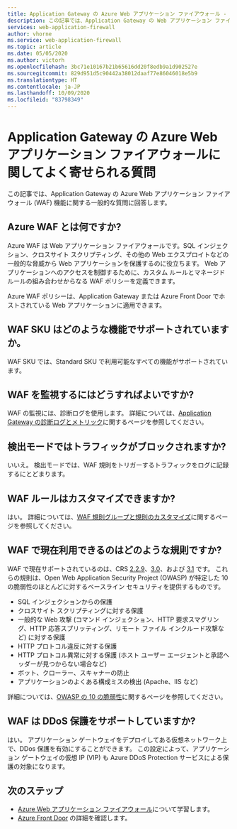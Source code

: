 ```yaml
---
title: Application Gateway の Azure Web アプリケーション ファイアウォール - よく寄せられる質問
description: この記事では、Application Gateway の Web アプリケーション ファイアウォールに関してよく寄せられる質問の回答を示します
services: web-application-firewall
author: vhorne
ms.service: web-application-firewall
ms.topic: article
ms.date: 05/05/2020
ms.author: victorh
ms.openlocfilehash: 3bc71e10167b21b65616dd20f8edb9a1d902527e
ms.sourcegitcommit: 829d951d5c90442a38012daaf77e86046018e5b9
ms.translationtype: HT
ms.contentlocale: ja-JP
ms.lasthandoff: 10/09/2020
ms.locfileid: "83798349"
---
```

# <a name="frequently-asked-questions-for-azure-web-application-firewall-on-application-gateway"></a>Application Gateway の Azure Web アプリケーション ファイアウォールに関してよく寄せられる質問

この記事では、Application Gateway の Azure Web アプリケーション ファイアウォール (WAF) 機能に関する一般的な質問に回答します。 

## <a name="what-is-azure-waf"></a>Azure WAF とは何ですか?

Azure WAF は Web アプリケーション ファイアウォールです。SQL インジェクション、クロスサイト スクリプティング、その他の Web エクスプロイトなどの一般的な脅威から Web アプリケーションを保護するのに役立ちます。 Web アプリケーションへのアクセスを制御するために、カスタム ルールとマネージド ルールの組み合わせからなる WAF ポリシーを定義できます。

Azure WAF ポリシーは、Application Gateway または Azure Front Door でホストされている Web アプリケーションに適用できます。

## <a name="what-features-does-the-waf-sku-support"></a>WAF SKU はどのような機能でサポートされていますか。

WAF SKU では、Standard SKU で利用可能なすべての機能がサポートされています。

## <a name="how-do-i-monitor-waf"></a>WAF を監視するにはどうすればよいですか?

WAF の監視には、診断ログを使用します。 詳細については、[Application Gateway の診断ログとメトリック](../../application-gateway/application-gateway-diagnostics.md)に関するページを参照してください。

## <a name="does-detection-mode-block-traffic"></a>検出モードではトラフィックがブロックされますか?

いいえ。 検出モードでは、WAF 規則をトリガーするトラフィックをログに記録するにとどまります。

## <a name="can-i-customize-waf-rules"></a>WAF ルールはカスタマイズできますか?

はい。 詳細については、[WAF 規則グループと規則のカスタマイズ](application-gateway-customize-waf-rules-portal.md)に関するページを参照してください。

## <a name="what-rules-are-currently-available-for-waf"></a>WAF で現在利用できるのはどのような規則ですか?

WAF で現在サポートされているのは、CRS [2.2.9](application-gateway-crs-rulegroups-rules.md#owasp229)、[3.0](application-gateway-crs-rulegroups-rules.md#owasp30)、および [3.1](application-gateway-crs-rulegroups-rules.md#owasp31) です。 これらの規則は、Open Web Application Security Project (OWASP) が特定した 10 の脆弱性のほとんどに対するベースライン セキュリティを提供するものです。 

* SQL インジェクションからの保護
* クロスサイト スクリプティングに対する保護
* 一般的な Web 攻撃 (コマンド インジェクション、HTTP 要求スマグリング、HTTP 応答スプリッティング、リモート ファイル インクルード攻撃など) に対する保護
* HTTP プロトコル違反に対する保護
* HTTP プロトコル異常に対する保護 (ホスト ユーザー エージェントと承認ヘッダーが見つからない場合など)
* ボット、クローラー、スキャナーの防止
* アプリケーションのよくある構成ミスの検出 (Apache、IIS など)

詳細については、[OWASP の 10 の脆弱性](https://owasp.org/www-project-top-ten/)に関するページを参照してください。

## <a name="does-waf-support-ddos-protection"></a>WAF は DDoS 保護をサポートしていますか?

はい。 アプリケーション ゲートウェイをデプロイしてある仮想ネットワーク上で、DDos 保護を有効にすることができます。 この設定によって、アプリケーション ゲートウェイの仮想 IP (VIP) も Azure DDoS Protection サービスによる保護の対象になります。


## <a name="next-steps"></a>次のステップ

- [Azure Web アプリケーション ファイアウォール](../overview.md)について学習します。
- [Azure Front Door](../../frontdoor/front-door-overview.md) の詳細を確認します。
